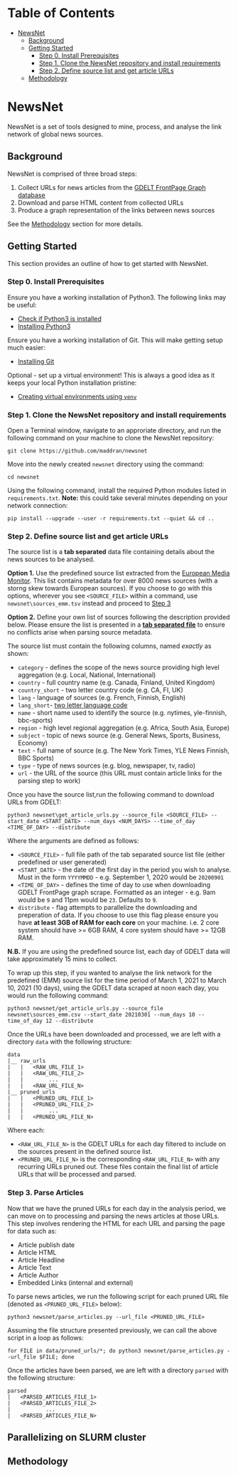 # Table of Contents 
- [NewsNet](#newsnet)
  * [Background](#background)
  * [Getting Started](#getting-started)
    + [Step 0. Install Prerequisites](#step-0-install-prerequisites)
    + [Step 1. Clone the NewsNet repository and install requirements](#step-1-clone-the-newsnet-repository-and-install-requirements)
    + [Step 2. Define source list and get article URLs](#step-2-define-source-list-and-get-article-urls)
  * [Methodology](#methodology)

# NewsNet

NewsNet is a set of tools designed to mine, process, and analyse the link network of global news sources.



## Background

NewsNet is comprised of three broad steps:

1. Collect URLs for news articles from the [GDELT FrontPage Graph database](https://blog.gdeltproject.org/announcing-gdelt-global-frontpage-graph-gfg/)
2. Download and parse HTML content from collected URLs
3. Produce a graph representation of the links between news sources

See the [Methodology](#-methodology) section for more details.

## Getting Started

This section provides an outline of how to get started with NewsNet.

### Step 0. Install Prerequisites

Ensure you have a working installation of Python3. The following links may be useful:

* [Check if Python3 is installed](https://phoenixnap.com/kb/check-python-version)
* [Installing Python3](https://realpython.com/installing-python/)

Ensure you have a working installation of Git. This will make getting setup much easier:

* [Installing Git](https://git-scm.com/book/en/v2/Getting-Started-Installing-Git)

Optional - set up a virtual environment! This is always a good idea as it keeps your local Python installation pristine:

* [Creating virtual environments using `venv`](https://docs.python.org/3/library/venv.html)

### Step 1. Clone the NewsNet repository and install requirements

Open a Terminal window, navigate to an approriate directory, and run the following command on your machine to clone the NewsNet repository:

`git clone https://github.com/maddran/newsnet`

Move into the newly created `newsnet` directory using the command:

`cd newsnet`

Using the following command, install the required Python modules listed in `requirements.txt`. **Note:** this could take several minutes depending on your network connection:

`pip install --upgrade --user -r requirements.txt --quiet && cd ..`

### Step 2. Define source list and get article URLs

The source list is a **tab separated** data file containing details about the news sources to be analysed. 

**Option 1.** Use the predefined source list extracted from the [European Media Monitor](https://emm.newsbrief.eu/NewsBrief/sourceslist/en/list.html). This list contains metadata for over 8000 news sources (with a storng skew towards European sources). If you choose to go with this options, wherever you see `<SOURCE_FILE>` within a command, use `newsnet\sources_emm.tsv` instead and proceed to [Step 3](#-step-3)

**Option 2.** Define your own list of sources following the description provided below. Please ensure the list is presented in a **[tab separated file](https://en.wikipedia.org/wiki/Tab-separated_values)** to ensure no conflicts arise when parsing source metadata.

The source list must contain the following columns, named *exactly* as shown:

* `category` - defines the scope of the news source providing high level aggregation (e.g. Local, National, International)
* `country` - full country name (e.g. Canada, Finland, United Kingdom)
* `country_short` - two letter country code (e.g. CA, FI, UK)
* `lang` - language of sources (e.g. French, Finnish, English)
* `lang_short`- [two letter language code](https://en.wikipedia.org/wiki/List_of_ISO_639-1_codes)
* `name` - short name used to identify the source (e.g. nytimes, yle-finnish, bbc-sports)
* `region` - high level regional aggregation (e.g. Africa, South Asia, Europe)
* `subject` - topic of news source (e.g. General News, Sports, Business, Economy)
* `text` - full name of source (e.g. The New York Times, YLE News Finnish, BBC Sports)
* `type` - type of news sources (e.g. blog, newspaper, tv, radio)
* `url` - the URL of the source (this URL must contain article links for the parsing step to work)

Once you have the source list,run the following command to download URLs from GDELT:

`python3 newsnet\get_article_urls.py --source_file <SOURCE_FILE> --start_date <START_DATE> --num_days <NUM_DAYS> --time_of_day <TIME_OF_DAY> --distribute`

Where the arguments are defined as follows:

* `<SOURCE_FILE>` - full file path of the tab separated source list file (either predefined or user generated)
* `<START_DATE>` - the date of the first day in the period you wish to analyse. Must in the form `YYYYMMDD` - e.g. September 1, 2020 would be `20200901`
* `<TIME_OF_DAY>` - defines the time of day to use when downloading GDELT FrontPage graph scrape. Formatted as an integer - e.g. 9am would be `9` and 11pm would be `23`. Defaults to `9`.
* `distribute` - flag attempts to parallelize the downloading and preperation of data. If you choose to use this flag please ensure you have **at least 3GB of RAM for each core** on your machine. i.e. 2 core system should have >= 6GB RAM,  4 core system should have >= 12GB RAM.

**N.B.** If you are using the predefined source list, each day of GDELT data will take approximately 15 mins to collect.

To wrap up this step, if you wanted to analyse the link network for the predefined (EMM) source list for the time period of March 1, 2021 to March 10, 2021 (10 days), using the GDELT data scraped at noon each day, you would run the following command:

`python3 newsnet/get_article_urls.py --source_file newsnet\sources_emm.csv --start_date 20210301 --num_days 10 --time_of_day 12 --distribute`

Once the URLs have been downloaded and processed, we are left with a directory `data` with the following structure:

```
data
|__ raw_urls
|   |   <RAW_URL_FILE_1>
|   |   <RAW_URL_FILE_2>
|   |        ...
|   |   <RAW_URL_FILE_N>
|__ pruned_urls
|   |   <PRUNED_URL_FILE_1>
|   |   <PRUNED_URL_FILE_2>
|   |        ...
|   |   <PRUNED_URL_FILE_N>
```

Where each:
* `<RAW_URL_FILE_N>` is the GDELT URLs for each day filtered to include on the sources present in the defined source list.
* `<PRUNED_URL_FILE_N>` is the corresponding `<RAW_URL_FILE_N>` with any recurring URLs pruned out. These files contain the final list of article URLs that will be processed and parsed.

### Step 3. Parse Articles

Now that we have the pruned URLs for each day in the analysis period, we can move on to processing and parsing the news articles at those URLs. This step involves rendering the HTML for each URL and parsing the page for data such as:

* Article publish date
* Article HTML
* Article Headline
* Article Text
* Article Author
* Embedded Links (internal and external)

To parse news articles, we run the following script for each pruned URL file (denoted as `<PRUNED_URL_FILE>` below):

`python3 newsnet/parse_articles.py --url_file <PRUNED_URL_FILE>`

Assuming the file structure presented previously, we can call the above script in a loop as follows:

`for FILE in data/pruned_urls/*; do python3 newsnet/parse_articles.py --url_file $FILE; done`

Once the articles have been parsed, we are left with a directory `parsed` with the following structure:

```
parsed
|   <PARSED_ARTICLES_FILE_1>
|   <PARSED_ARTICLES_FILE_2>
|           ...
|   <PARSED_ARTICLES_FILE_N>
```

## Parallelizing on SLURM cluster

## Methodology

